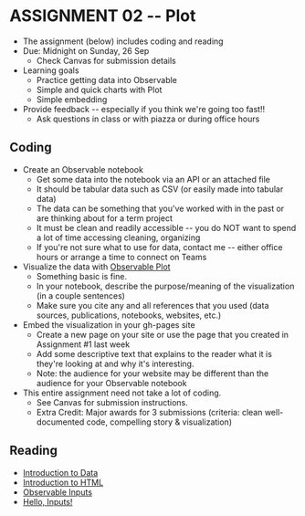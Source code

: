 
# ASSIGNMENT 02 -- Plot

* The assignment (below) includes coding and reading
* Due: Midnight on Sunday, 26 Sep 
  * Check Canvas for submission details
* Learning goals
  * Practice getting data into Observable
  * Simple and quick charts with Plot
  * Simple embedding
* Provide feedback -- especially if you think we're going too fast!!
  * Ask questions in class or with piazza or during office hours

## Coding

* Create an Observable notebook
  * Get some data into the notebook via an API or an attached file
  * It should be tabular data such as CSV (or easily made into tabular data)
  * The data can be something that you've worked with in the past or are thinking about for a term project
  * It must be clean and readily accessible -- you do NOT want to spend a lot of time accessing cleaning, organizing
  * If you're not sure what to use for data, contact me -- either office hours or arrange a time to connect on Teams
* Visualize the data with [Observable Plot](https://observablehq.com/@observablehq/plot)
  * Something basic is fine.
  * In your notebook, describe the purpose/meaning of the visualization (in a couple sentences)
  * Make sure you cite any and all references that you used (data sources, publications, notebooks, websites, etc.)
* Embed the visualization in your gh-pages site
  * Create a new page on your site or use the page that you created in Assignment #1 last week
  * Add some descriptive text that explains to the reader what it is they're looking at and why it's interesting.
  * Note: the audience for your website may be different than the audience for your Observable notebook
* This entire assignment need not take a lot of coding. 
  * See Canvas for submission instructions.
  * Extra Credit: Major awards for 3 submissions (criteria: clean well-documented code, compelling story & visualization)

## Reading

* [Introduction to Data](https://observablehq.com/@observablehq/introduction-to-data)
* [Introduction to HTML](https://observablehq.com/@observablehq/introduction-to-html)
* [Observable Inputs](https://observablehq.com/@observablehq/inputs)
* [Hello, Inputs!](https://observablehq.com/@observablehq/hello-inputs)
